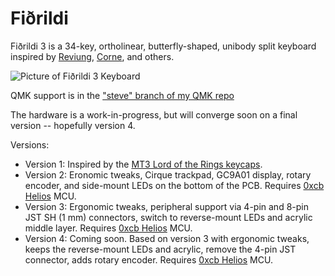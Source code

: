 # Fiðrildi

Fiðrildi 3 is a 34-key, ortholinear, butterfly-shaped, unibody split keyboard inspired by [Reviung](https://github.com/gtips/reviung), [Corne](https://github.com/foostan/crkbd), and others.

![Picture of Fiðrildi 3 Keyboard](v3/images/fidrildi3-comet-1.png)

QMK support is in the ["steve" branch of my QMK repo](https://github.com/jstevej/qmk_firmware/tree/steve)

The hardware is a work-in-progress, but will converge soon on a final version -- hopefully version 4.

Versions:

- Version 1: Inspired by the [MT3 Lord of the Rings keycaps](https://matt3o.com/the-tolkien-keycaps-are-finally-live/).
- Version 2: Eronomic tweaks, Cirque trackpad, GC9A01 display, rotary encoder, and side-mount LEDs on the bottom of the PCB. Requires [0xcb Helios](https://github.com/0xCB-dev/0xCB-Helios) MCU.
- Version 3: Ergonomic tweaks, peripheral support via 4-pin and 8-pin JST SH (1 mm) connectors, switch to reverse-mount LEDs and acrylic middle layer. Requires [0xcb Helios](https://github.com/0xCB-dev/0xCB-Helios) MCU.
- Version 4: Coming soon. Based on version 3 with ergonomic tweaks, keeps the reverse-mount LEDs and acrylic, remove the 4-pin JST connector, adds rotary encoder. Requires [0xcb Helios](https://github.com/0xCB-dev/0xCB-Helios) MCU.
